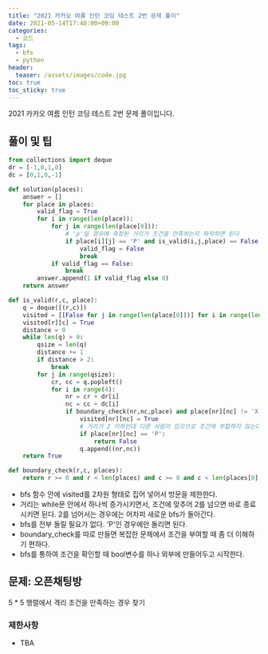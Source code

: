 ```yaml
---
title: "2021 카카오 여름 인턴 코딩 테스트 2번 문제 풀이"
date: 2021-05-14T17:40:00+09:00
categories:
  - 코드
tags:
  - bfs
  - python
header:
  teaser: /assets/images/code.jpg
toc: true
toc_sticky: true
---
```

2021 카카오 여름 인턴 코딩 테스트 2번 문제 풀이입니다.
## 풀이 및 팁
```python
from collections import deque
dr = [-1,0,1,0]
dc = [0,1,0,-1]

def solution(places):
    answer = []
    for place in places:
        valid_flag = True
        for i in range(len(place)):
            for j in range(len(place[0])):
                # 'p'일 경우에 측정된 거리가 조건을 만족하는지 파악하면 된다
                if place[i][j] == 'P' and is_valid(i,j,place) == False:
                    valid_flag = False
                    break
            if valid_flag == False:
                break
        answer.append(1 if valid_flag else 0)
    return answer

def is_valid(r,c, place):
    q = deque([(r,c)])
    visited = [[False for j in range(len(place[0]))] for i in range(len(place))]
    visited[r][c] = True
    distance = 0
    while len(q) > 0:
        qsize = len(q)
        distance += 1
        if distance > 2:
            break
        for j in range(qsize):
            cr, cc = q.popleft()
            for i in range(4):
                nr = cr + dr[i]
                nc = cc + dc[i]
                if boundary_check(nr,nc,place) and place[nr][nc] != 'X' and visited[nr][nc] == False:
                    visited[nr][nc] = True
                    # 거리가 2 이하인데 다른 사람이 있으므로 조건에 부합하지 않는다
                    if place[nr][nc] == 'P':
                        return False
                    q.append((nr,nc))
    return True

def boundary_check(r,c, places):
    return r >= 0 and r < len(places) and c >= 0 and c < len(places[0])
```
* bfs 함수 안에 visited를 2차원 형태로 집어 넣어서 방문을 제한한다. 
* 거리는 while문 안에서 하나씩 증가시키면서, 조건에 맞추어 2를 넘으면 바로 종료 시키면 된다. 2를 넘어서는 경우에는 어차피 새로운 bfs가 돌아간다. 
* bfs를 전부 돌릴 필요가 없다. 'P'인 경우에만 돌리면 된다.
* boundary_check를 따로 만들면 복잡한 문제에서 조건을 부여할 때 좀 더 이해하기 편하다. 
* bfs를 통하여 조건을 확인할 때 bool변수를 하나 외부에 만들어두고 시작한다.  

## 문제: 오픈채팅방
5 * 5 행렬에서 격리 조건을 만족하는 경우 찾기 

### 제한사항
* TBA